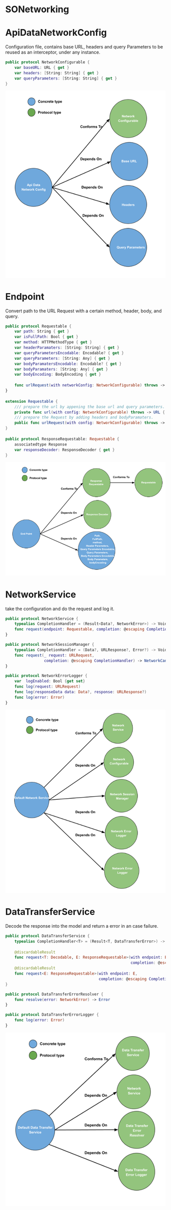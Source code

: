 # SONetworking


# ApiDataNetworkConfig
Configuration file, contains base URL, headers and query Parameters to be reused as an interceptor, under any instance.

```swift
public protocol NetworkConfigurable {
    var baseURL: URL { get }
    var headers: [String: String] { get }
    var queryParameters: [String: String] { get }
}
```
<p align="center"><img src="README-Files/ApiDataNetworkConfig.png?raw=true"/></p>



# Endpoint
Convert path to the URL Request with a certain method, header, body, and query.
```swift
public protocol Requestable {
    var path: String { get }
    var isFullPath: Bool { get }
    var method: HTTPMethodType { get }
    var headerParamaters: [String: String] { get }
    var queryParametersEncodable: Encodable? { get }
    var queryParameters: [String: Any] { get }
    var bodyParamatersEncodable: Encodable? { get }
    var bodyParamaters: [String: Any] { get }
    var bodyEncoding: BodyEncoding { get }
    
    func urlRequest(with networkConfig: NetworkConfigurable) throws -> URLRequest
}

extension Requestable {
    /// prepare the url by appening the base url and query parameters. 
    private func url(with config: NetworkConfigurable) throws -> URL { }
    /// prepare the Request by adding headers and bodyParamaters. 
    public func urlRequest(with config: NetworkConfigurable) throws -> URLRequest { }
}

public protocol ResponseRequestable: Requestable {
    associatedtype Response
    var responseDecoder: ResponseDecoder { get }
}
```
<p align="center"><img src="README-Files/Endpoint.png?raw=true"/></p>

# NetworkService
take the configuration and do the request and log it.

```swift
public protocol NetworkService {
    typealias CompletionHandler = (Result<Data?, NetworkError>) -> Void
    func request(endpoint: Requestable, completion: @escaping CompletionHandler) -> NetworkCancellable?
}
```

```swift
public protocol NetworkSessionManager {
    typealias CompletionHandler = (Data?, URLResponse?, Error?) -> Void
    func request(_ request: URLRequest,
                 completion: @escaping CompletionHandler) -> NetworkCancellable
}
```

```swift
public protocol NetworkErrorLogger {
    var  logEnabled: Bool {get set}
    func log(request: URLRequest)
    func log(responseData data: Data?, response: URLResponse?)
    func log(error: Error)
}
```
<p align="center"><img src="README-Files/DefaultNetworkService.png?raw=true"/></p>




# DataTransferService
Decode the response into the model and return a error in an case failure.

```swift
public protocol DataTransferService {
    typealias CompletionHandler<T> = (Result<T, DataTransferError>) -> Void
    
    @discardableResult
    func request<T: Decodable, E: ResponseRequestable>(with endpoint: E,
                                                       completion: @escaping CompletionHandler<T>) -> NetworkCancellable? where E.Response == T
    @discardableResult
    func request<E: ResponseRequestable>(with endpoint: E,
                                         completion: @escaping CompletionHandler<Void>) -> NetworkCancellable? where E.Response == Void
}
```

```swift
public protocol DataTransferErrorResolver {
    func resolve(error: NetworkError) -> Error
}
```

```swift
public protocol DataTransferErrorLogger {
    func log(error: Error)
}
```
<p align="center"><img src="README-Files/DefaultDataTransferService.png?raw=true"/></p>
